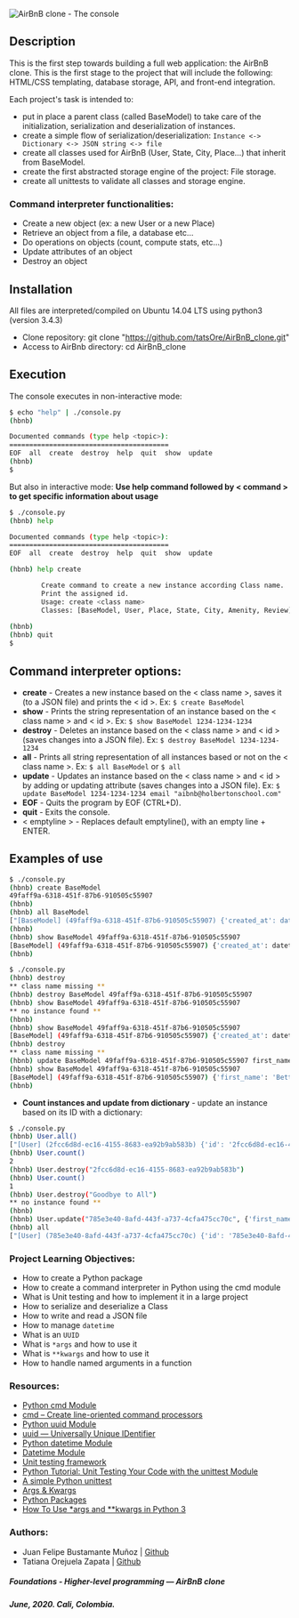 ![AirBnB clone - The console](https://github.com/tatsOre/AirBnB_clone/blob/master/cover_hbnb.png)

## Description
This is the first step towards building a full web application: the AirBnB clone. This is the first stage to the project that will include the following: HTML/CSS templating, database storage, API, and front-end integration.

Each project's task is intended to:
* put in place a parent class (called BaseModel) to take care of the initialization, serialization and deserialization of instances.
* create a simple flow of serialization/deserialization: `Instance <-> Dictionary <-> JSON string <-> file`
* create all classes used for AirBnB (User, State, City, Place…) that inherit from BaseModel.
* create the first abstracted storage engine of the project: File storage.
* create all unittests to validate all classes and storage engine.

### Command interpreter functionalities:
* Create a new object (ex: a new User or a new Place)
* Retrieve an object from a file, a database etc…
* Do operations on objects (count, compute stats, etc…)
* Update attributes of an object
* Destroy an object

## Installation
All files are interpreted/compiled on Ubuntu 14.04 LTS using python3 (version 3.4.3)
* Clone repository: git clone "https://github.com/tatsOre/AirBnB_clone.git"
* Access to AirBnb directory: cd AirBnB_clone

## Execution
The console executes in non-interactive mode:
```bash
$ echo "help" | ./console.py
(hbnb)

Documented commands (type help <topic>):
========================================
EOF  all  create  destroy  help  quit  show  update
(hbnb) 
$
```
But also in interactive mode: **Use help command followed by < command > to get specific information about usage**
```bash
$ ./console.py
(hbnb) help

Documented commands (type help <topic>):
========================================
EOF  all  create  destroy  help  quit  show  update

(hbnb) help create

        Create command to create a new instance according Class name.
        Print the assigned id.
        Usage: create <class name>
        Classes: [BaseModel, User, Place, State, City, Amenity, Review]
        
(hbnb) 
(hbnb) quit
$
```
## Command interpreter options:
* **create** - Creates a new instance based on the < class name >, saves it (to a JSON file) and prints the < id >. Ex: `$ create BaseModel`
* **show** - Prints the string representation of an instance based on the < class name > and < id >. Ex: `$ show BaseModel 1234-1234-1234`
* **destroy** - Deletes an instance based on the < class name > and < id > (saves changes into a JSON file). Ex: `$ destroy BaseModel 1234-1234-1234`
* **all** - Prints all string representation of all instances based or not on the < class name >. Ex: `$ all BaseModel` or `$ all`
* **update** - Updates an instance based on the < class name > and < id > by adding or updating attribute (saves changes into a JSON file). Ex: `$ update BaseModel 1234-1234-1234 email "aibnb@holbertonschool.com"`
* **EOF** - Quits the program by EOF (CTRL+D).
* **quit** - Exits the console.
* < emptyline > - Replaces default emptyline(), with an empty line + ENTER.

## Examples of use
```bash
$ ./console.py
(hbnb) create BaseModel
49faff9a-6318-451f-87b6-910505c55907
(hbnb)
(hbnb) all BaseModel
["[BaseModel] (49faff9a-6318-451f-87b6-910505c55907) {'created_at': datetime.datetime(2020, 10, 2, 3, 10, 25, 903293), 'id': '49faff9a-6318-451f-87b6-910505c55907', 'updated_at': datetime.datetime(2020, 10, 2, 3, 10, 25, 903300)}"]
(hbnb)
(hbnb) show BaseModel 49faff9a-6318-451f-87b6-910505c55907
[BaseModel] (49faff9a-6318-451f-87b6-910505c55907) {'created_at': datetime.datetime(2020, 10, 2, 3, 10, 25, 903293), 'id': '49faff9a-6318-451f-87b6-910505c55907', 'updated_at': datetime.datetime(2020, 10, 2, 3, 10, 25, 903300)}
(hbnb)
```

```bash
$ ./console.py
(hbnb) destroy
** class name missing **
(hbnb) destroy BaseModel 49faff9a-6318-451f-87b6-910505c55907
(hbnb) show BaseModel 49faff9a-6318-451f-87b6-910505c55907
** no instance found **
(hbnb)
(hbnb) show BaseModel 49faff9a-6318-451f-87b6-910505c55907
[BaseModel] (49faff9a-6318-451f-87b6-910505c55907) {'created_at': datetime.datetime(2020, 10, 2, 3, 10, 25, 903293), 'id': '49faff9a-6318-451f-87b6-910505c55907', 'updated_at': datetime.datetime(2020, 10, 2, 3, 10, 25, 903300)}
(hbnb) destroy
** class name missing **
(hbnb) update BaseModel 49faff9a-6318-451f-87b6-910505c55907 first_name "Betty"
(hbnb) show BaseModel 49faff9a-6318-451f-87b6-910505c55907
[BaseModel] (49faff9a-6318-451f-87b6-910505c55907) {'first_name': 'Betty', 'id': '49faff9a-6318-451f-87b6-910505c55907', 'created_at': datetime.datetime(2020, 10, 2, 3, 10, 25, 903293), 'updated_at': datetime.datetime(2020, 10, 2, 3, 11, 3, 49401)}
(hbnb)
```
*  **Count instances and update from dictionary** - update an instance based on its ID with a dictionary: 
```bash
$ ./console.py
(hbnb) User.all()
["[User] (2fcc6d8d-ec16-4155-8683-ea92b9ab583b) {'id': '2fcc6d8d-ec16-4155-8683-ea92b9ab583b', 'created_at': datetime.datetime(2020, 6, 30, 15, 57, 55, 166650), 'updated_at': datetime.datetime(2020, 6, 30, 15, 57, 55, 166675)}", "[User] (785e3e40-8afd-443f-a737-4cfa475cc70c) {'id': '785e3e40-8afd-443f-a737-4cfa475cc70c', 'created_at': datetime.datetime(2020, 6, 30, 15, 58, 0, 386424), 'updated_at': datetime.datetime(2020, 6, 30, 15, 58, 0, 386444)}"]
(hbnb) User.count()
2
(hbnb) User.destroy("2fcc6d8d-ec16-4155-8683-ea92b9ab583b")
(hbnb) User.count()
1
(hbnb) User.destroy("Goodbye to All")
** no instance found **
(hbnb)
(hbnb) User.update("785e3e40-8afd-443f-a737-4cfa475cc70c", {'first_name': "Susie", 'age': 35, 'fav_band': "Joy Division"})
(hbnb) all
["[User] (785e3e40-8afd-443f-a737-4cfa475cc70c) {'id': '785e3e40-8afd-443f-a737-4cfa475cc70c', 'created_at': datetime.datetime(2020, 6, 30, 15, 58, 0, 386424), 'updated_at': datetime.datetime(2020, 6, 30, 15, 58, 0, 386444), 'first_name': 'Susie', 'age': 35, 'fav_band': 'Joy Division'}"]
```

### Project Learning Objectives:
* How to create a Python package
* How to create a command interpreter in Python using the cmd module
* What is Unit testing and how to implement it in a large project
* How to serialize and deserialize a Class
* How to write and read a JSON file
* How to manage `datetime`
* What is an `UUID`
* What is `*args` and how to use it
* What is `**kwargs` and how to use it
* How to handle named arguments in a function

### Resources:
* [Python cmd Module](https://docs.python.org/3.4/library/cmd.html)
* [cmd – Create line-oriented command processors](https://pymotw.com/2/cmd/)
* [Python uuid Module](https://docs.python.org/3.4/library/uuid.html)
* [uuid — Universally Unique IDentifier](https://realpython.com/python-random/#one-last-candidate-uuid)
* [Python datetime Module](https://docs.python.org/3.4/library/datetime.html)
* [Datetime Module](https://realpython.com/python-datetime/#using-the-python-datetime-module)
* [Unit testing framework](https://docs.python.org/3.4/library/unittest.html#module-unittest)
* [Python Tutorial: Unit Testing Your Code with the unittest Module](https://www.youtube.com/watch?v=6tNS--WetLI&start=1828s)
* [A simple Python unittest](https://www.pythonsheets.com/notes/python-tests.html)
* [Args & Kwargs](https://realpython.com/python-kwargs-and-args/)
* [Python Packages](https://realpython.com/python-modules-packages/#python-packages)
* [How To Use *args and **kwargs in Python 3](https://www.digitalocean.com/community/tutorials/how-to-use-args-and-kwargs-in-python-3)

### Authors:
* Juan Felipe Bustamante Muñoz | [Github](https://github.com/jfbm74)
* Tatiana Orejuela Zapata | [Github](https://github.com/tatsOre)

##### Foundations - Higher-level programming ― AirBnB clone
##### June, 2020. Cali, Colombia.